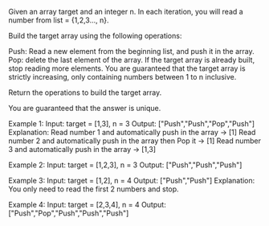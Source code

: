 Given an array target and an integer n. In each iteration, you will read a number from  list = {1,2,3..., n}.

Build the target array using the following operations:

Push: Read a new element from the beginning list, and push it in the array.
Pop: delete the last element of the array.
If the target array is already built, stop reading more elements.
You are guaranteed that the target array is strictly increasing, only containing numbers between 1 to n inclusive.

Return the operations to build the target array.

You are guaranteed that the answer is unique.

Example 1:
Input: target = [1,3], n = 3
Output: ["Push","Push","Pop","Push"]
Explanation: 
Read number 1 and automatically push in the array -> [1]
Read number 2 and automatically push in the array then Pop it -> [1]
Read number 3 and automatically push in the array -> [1,3]

Example 2:
Input: target = [1,2,3], n = 3
Output: ["Push","Push","Push"]

Example 3:
Input: target = [1,2], n = 4
Output: ["Push","Push"]
Explanation: You only need to read the first 2 numbers and stop.

Example 4:
Input: target = [2,3,4], n = 4
Output: ["Push","Pop","Push","Push","Push"]